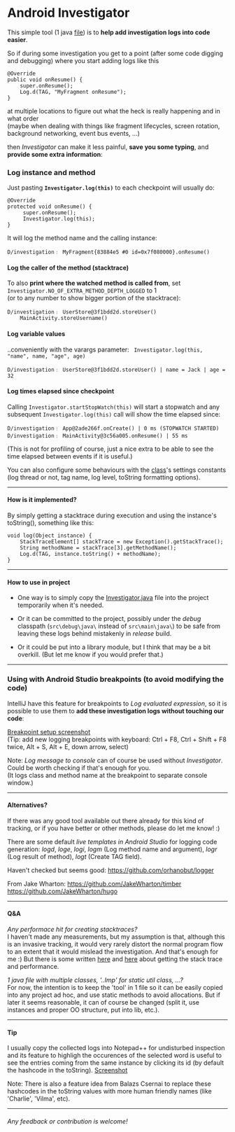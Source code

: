 # Android Investigator

This simple tool (1 java [file][Investigator.java]) is to **help add investigation logs into code easier**.

So if during some investigation you get to a point (after some code digging and debugging) where you start adding logs like this
```
@Override
public void onResume() {
    super.onResume();
    Log.d(TAG, "MyFragment onResume");
}
```
at multiple locations to figure out what the heck is really happening and in what order  
(maybe when dealing with things like fragment lifecycles, screen rotation, background networking, event bus events, ...)

then *Investigator* can make it less painful, **save you some typing**, and **provide some extra information**:

### Log instance and method
Just pasting **`Investigator.log(this)`** to each checkpoint will usually do:
```
@Override
protected void onResume() {
     super.onResume();
     Investigator.log(this);
}
```
It will log the method name and the calling instance:
```
D/investigation﹕ MyFragment{83884e5 #0 id=0x7f080000}.onResume()
```

#### Log the caller of the method (stacktrace)
To also **print where the watched method is called from**, set `Investigator.NO_OF_EXTRA_METHOD_DEPTH_LOGGED` to 1  
(or to any number to show bigger portion of the stacktrace):
```
D/investigation﹕ UserStore@3f1bdd2d.storeUser()
    MainActivity.storeUsername()
```
#### Log variable values
..conveniently with the varargs parameter: ` Investigator.log(this, "name", name, "age", age)`
```
D/investigation﹕ UserStore@3f1bdd2d.storeUser() | name = Jack | age = 32
```
#### Log times elapsed since checkpoint
Calling `Investigator.startStopWatch(this)` will start a stopwatch and any subsequent `Investigator.log(this)` call will show the time elapsed since:
```
D/investigation﹕ App@2ade266f.onCreate() | 0 ms (STOPWATCH STARTED)
D/investigation﹕ MainActivity@3c56a005.onResume() | 55 ms
```
(This is not for profiling of course, just a nice extra to be able to see the time elapsed between events if it is useful.)

You can also configure some behaviours with the [class][Investigator.java]'s settings constants (log thread or not, tag name, log level, toString formatting options).

* * *
#### How is it implemented?
By simply getting a stacktrace during execution and using the instance's toString(), something like this:
```
void log(Object instance) {
    StackTraceElement[] stackTrace = new Exception().getStackTrace();
    String methodName = stackTrace[3].getMethodName();
    Log.d(TAG, instance.toString() + methodName);
}
```

* * *
#### How to use in project
- One way is to simply copy the [Investigator.java] file into the project temporarily when it's needed.

- Or it can be committed to the project, possibly under the *debug* classpath (`src\debug\java\` instead of `src\main\java\`) to be safe from leaving these logs behind mistakenly in *release* build.

- Or it could be put into a library module, but I think that may be a bit overkill. (But let me know if you would prefer that.)

* * *
### Using with Android Studio breakpoints (to avoid modifying the code)
IntelliJ have this feature for breakpoints to *Log evaluated expression*, so it is possible to use them to **add these investigation logs without touching our code**:

[Breakpoint setup screenshot][1]  
(Tip: add new logging breakpoints with keyboard: Ctrl + F8, Ctrl + Shift + F8 twice, Alt + S, Alt + E, down arrow, select)

Note: *Log message to console* can of course be used without *Investigator*. Could be worth checking if that's enough for you.  
(It logs class and method name at the breakpoint to separate console window.)

* * *
#### Alternatives?
If there was any good tool available out there already for this kind of tracking, or if you have better or other methods, please do let me know! :)

There are some default *live templates in Android Studio* for logging code generation: *logd*, *loge*, *logi*, *logm* (Log method name and argument), *logr* (Log result of method), *logt* (Create TAG field).

Haven't checked but seems good:
https://github.com/orhanobut/logger

From Jake Wharton:
https://github.com/JakeWharton/timber
https://github.com/JakeWharton/hugo

* * *
#### Q&A
*Any performace hit for creating stacktraces?*  
I haven't made any measurements, but my assumption is that, although this is an invasive tracking, it would very rarely distort the normal program flow to an extent that it would mislead the investigation. And that's enough for me :)
But there is some written [here][2] and [here][3] about getting the stack trace and performance.

*1 java file with multiple classes, '..Imp' for static util class, ...?*  
For now, the intention is to keep the 'tool' in 1 file so it can be easily copied into any project ad hoc, and use static methods to avoid allocations. But if later it seems reasonable, it can of course be changed (split it, use instances and proper OO structure, put into lib, etc.).

* * *
#### Tip
I usually copy the collected logs into Notepad++ for undisturbed inspection and its feature to highligh the occurences of the selected word is useful to see the entries coming from the same instance by clicking its id (by default the hashcode in the toString). [Screenshot][4]

Note: There is also a feature idea from Balazs Csernai to replace these hashcodes in the toString values with more human friendly names (like 'Charlie', 'Vilma', etc).

* * *
###### Any feedback or contribution is welcome!

[Investigator.java]: AndroidInvestigatorSample/app/src/debug/java/gk/android/investigator/Investigator.java
[1]: DocumentationAssets/AndroidStudio_breakpoint_screenshot.png
[2]: http://stackoverflow.com/q/421280/4247460
[3]: http://bugs.java.com/bugdatabase/view_bug.do?bug_id=6375302
[4]: DocumentationAssets/notepad_screenshot.png